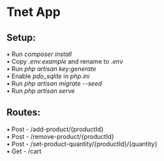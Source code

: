 # Tnet App

## Setup:
• Run *composer install*  
• Copy *.env.example* and rename to *.env*  
• Run *php artisan key:generate*  
• Enable *pdo_sqlite* in *php.ini*  
• Run *php artisan migrate --seed*  
• Run *php artisan serve*  

## Routes:
• Post - /add-product/{productId}  
• Post - /remove-product/{productId}  
• Post - /set-product-quantity/{productId}/{quantity}  
• Get - /cart  
